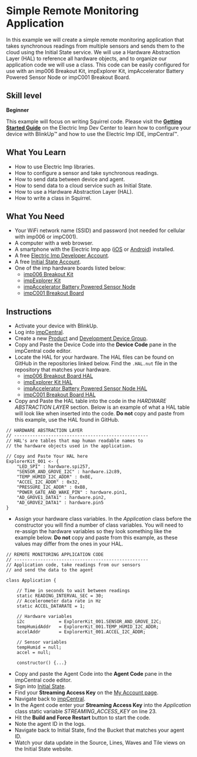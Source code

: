 # Simple Remote Monitoring Application

In this example we will create a simple remote monitoring application that takes synchronous readings from multiple sensors and sends them to the cloud using the Initial State service. We will use a Hardware Abstraction Layer (HAL) to reference all hardware objects, and to organize our application code we will use a class. This code can be easily configured for use with an imp006 Breakout Kit, impExplorer Kit, impAccelerator Battery Powered Sensor Node or impC001 Breakout Board.

## Skill level

**Beginner**

This example will focus on writing Squirrel code. Please visit the [**Getting Started Guide**](https://developer.electricimp.com/gettingstarted) on the Electric Imp Dev Center to learn how to configure your device with BlinkUp™ and how to use the Electric Imp IDE, impCentral™.

## What You Learn

* How to use Electric Imp libraries.
* How to configure a sensor and take synchronous readings.
* How to send data between device and agent.
* How to send data to a cloud service such as Initial State.
* How to use a Hardware Abstraction Layer (HAL).
* How to write a class in Squirrel.

## What You Need

* Your WiFi network name (SSID) and password (not needed for cellular with imp006 or impC001).
* A computer with a web browser.
* A smartphone with the Electric Imp app ([iOS](https://itunes.apple.com/us/app/electric-imp/id547133856) or [Android](https://play.google.com/store/apps/details?id=com.electricimp.electricimp)) installed.
* A free [Electric Imp Developer Account](https://impcentral.electricimp.com/login).
* A free [Initial State Account](https://www.initialstate.com/).
* One of the imp hardware boards listed below:
    * [imp006 Breakout Kit](https://store.electricimp.com/collections/breakout-boards/products/imp006-cellular-and-wifi-breakout-board-kit?variant=30294487924759)
    * [impExplorer Kit](https://store.electricimp.com/collections/featured-products/products/impexplorer-developer-kit?variant=31118866130)
    * [impAccelerator Battery Powered Sensor Node](https://developer.electricimp.com/hardware/resources/reference-designs/sensornode)
    * [impC001 Breakout Board](https://developer.electricimp.com/hardware/resources/reference-designs/impc001breakout)

## Instructions

* Activate your device with BlinkUp.
* Log into [impCentral](https://impcentral.electricimp.com/login).
* Create a new [Product](https://developer.electricimp.com/tools/impcentral/impcentralintroduction#app-products) and [Development Device Group](https://developer.electricimp.com/tools/impcentral/impcentralintroduction#app-development-devicegroup).
* Copy and Paste the Device Code into the **Device Code** pane in the impCentral code editor.
* Locate the HAL for your hardware. The HAL files can be found on GitHub in the repositories linked below. Find the `.HAL.nut` file in the repository that matches your hardware.
    * [imp006 Breakout Board HAL](https://github.com/electricimp/imp006BreakoutBoardHAL)
    * [impExplorer Kit HAL](https://github.com/electricimp/ExplorerKitHAL)
    * [impAccelerator Battery Powered Sensor Node HAL](https://github.com/electricimp/SensorNodeHAL)
    * [impC001 Breakout Board HAL](https://github.com/electricimp/CellularBreakoutHAL)
* Copy and Paste the HAL table into the code in the *HARDWARE ABSTRACTION LAYER* section. Below is an example of what a HAL table will look like when inserted into the code. **Do not** copy and paste from this example, use the HAL found in GitHub.

```squirrel
// HARDWARE ABSTRACTION LAYER
// ---------------------------------------------------
// HAL's are tables that map human readable names to
// the hardware objects used in the application.

// Copy and Paste Your HAL here
ExplorerKit_001 <- {
    "LED_SPI" : hardware.spi257,
    "SENSOR_AND_GROVE_I2C" : hardware.i2c89,
    "TEMP_HUMID_I2C_ADDR" : 0xBE,
    "ACCEL_I2C_ADDR" : 0x32,
    "PRESSURE_I2C_ADDR" : 0xB8,
    "POWER_GATE_AND_WAKE_PIN" : hardware.pin1,
    "AD_GROVE1_DATA1" : hardware.pin2,
    "AD_GROVE2_DATA1" : hardware.pin5
}
```

* Assign your hardware class variables. In the *Application* class before the constructor you will find a number of class variables. You will need to re-assign the hardware variables so they look something like the example below. **Do not** copy and paste from this example, as these values may differ from the ones in your HAL.

```
// REMOTE MONITORING APPLICATION CODE
// ---------------------------------------------------
// Application code, take readings from our sensors
// and send the data to the agent

class Application {

    // Time in seconds to wait between readings
    static READING_INTERVAL_SEC = 30;
    // Accelerometer data rate in Hz
    static ACCEL_DATARATE = 1;

    // Hardware variables
    i2c             = ExplorerKit_001.SENSOR_AND_GROVE_I2C;
    tempHumidAddr   = ExplorerKit_001.TEMP_HUMID_I2C_ADDR;
    accelAddr       = ExplorerKit_001.ACCEL_I2C_ADDR;

    // Sensor variables
    tempHumid = null;
    accel = null;

    constructor() {...}
```

* Copy and paste the Agent Code into the **Agent Code** pane in the impCentral code editor.
* Sign into [Initial State](https://api.init.st/auth/#/login/).
* Find your **Streaming Access Key** on the [My Account page](https://iot.app.initialstate.com/#/account).
* Navigate back to [impCentral](https://impcentral.electricimp.com/).
* In the Agent code enter your **Streaming Access Key** into the *Application* class static variable *STREAMING_ACCESS_KEY* on line 23.
* Hit the **Build and Force Restart** button to start the code.
* Note the agent ID in the logs.
* Navigate back to Initial State, find the Bucket that matches your agent ID.
* Watch your data update in the Source, Lines, Waves and Tile views on the Initial State website.
